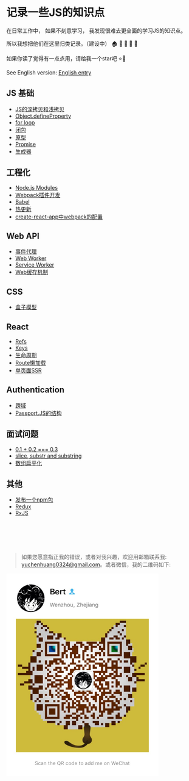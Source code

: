 # 记录一些JS的知识点

在日常工作中， 如果不刻意学习， 我发现很难去更全面的学习JS的知识点。

所以我想把他们在这里归类记录。（建设中） 🏠 🏡 🏫 🏢 🏣 

如果你读了觉得有一点点用，请给我一个star吧 :star::star2:

See English version: [English entry](../README.md)

## JS 基础

* [JS的深拷贝和浅拷贝](/v-cn/js_basis/object_copy.md)
* [Object.defineProperty](/v-cn/js_basis/object_defineproperty.md)
* [for loop](/v-cn/js_basis/for_loop.md)
* [闭包](/v-cn/js_basis/closure.md)
* [原型]()
* [Promise](/v-cn/js_basis/promise.md)
* [生成器](/v-cn/js_basis/generator.md)

## 工程化

* [Node.js Modules](/v-cn/modularization/node_mo.md)
* [Webpack插件开发](/v-cn/modularization/webpack_structure.md)
* [Babel](/v-cn/modularization/babel.md)
* [热更新](/v-cn/modularization/hot_reload.md)
* [create-react-app中webpack的配置](/v-cn/modularization/webpack_options.md)

## Web API

* [事件代理](/v-cn/web_api/events_proxy.md)
* [Web Worker](/v-cn/web_api/web_worker.md)
* [Service Worker](/v-cn/web_api/service_worker.md)
* [Web缓存机制](/v-cn/web_api/web_cache.md)

## CSS

* [盒子模型](/v-cn/css/box_model.md)

## React

* [Refs](/v-cn/react/refs.md)
* [Keys](/v-cn/react/keys.md)
* [生命周期](/v-cn/react/life_cycle.md)
* [Route懒加载](/v-cn/react/lazy_load.md)
* [单页面SSR](/v-cn/react/ssr.md)

## Authentication

* [跨域](/v-cn/authentication/cross_domain.md)
* [Passport.JS的结构](/v-cn/authentication/passport.md)

## 面试问题

* [0.1 + 0.2 === 0.3](/v-cn/interview/epsilon.md)
* [slice, substr and substring](/v-cn/interview/string_process.md)
* [数组扁平化](/v-cn/interview/flat_array.md)

## 其他

* [发布一个npm包](/v-cn/other/npm_issue.md)
* [Redux](/v-cn/other/redux.md)
* [RxJS](/v-cn/other/rxjs.md)

<br />
<br />
<br />
<br />

> 如果您愿意指正我的错误，或者对我兴趣，欢迎用邮箱联系我: yuchenhuang0324@gmail.com。或者微信，我的二维码如下:

<img src="../assets/qr_code.jpeg" width="400"/>


